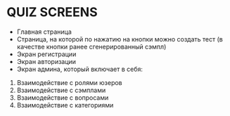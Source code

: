 # QUIZ SCREENS
- Главная страница
- Страница, на которой по нажатию на кнопки можно создать тест (в качестве кнопки ранее сгенерированный сэмпл)
- Экран регистрации 
- Экран авторизации
- Экран админа, который включает в себя:
1. Взаимодействие с ролями юзеров
2. Взаимодействие с сэмплами
3. Взаимодействие с вопросами
4. Взаимодействие с категориями